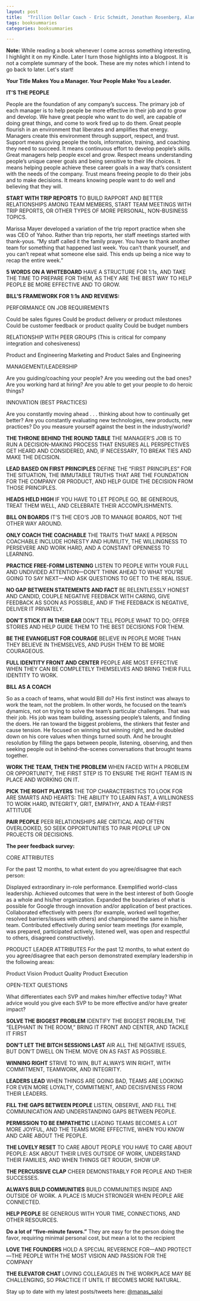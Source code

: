```yaml
---
layout: post
title:  "Trillion Dollar Coach - Eric Schmidt, Jonathan Rosenberg, Alan Eagle"
tags: booksummaries
categories: booksummaries

---
```


**Note:** While reading a book whenever I come across something interesting, I highlight it on my Kindle. Later I turn those highlights into a blogpost. It is not a complete summary of the book. These are my notes which I intend to go back to later. Let's start!

**Your Title Makes You a Manager. Your People Make You a Leader.**

**IT’S THE PEOPLE**

People are the foundation of any company’s success. The primary job of each manager is to help people be more effective in their job and to grow and develop. We have great people who want to do well, are capable of doing great things, and come to work fired up to do them. Great people flourish in an environment that liberates and amplifies that energy. Managers create this environment through support, respect, and trust.
Support means giving people the tools, information, training, and coaching they need to succeed. It means continuous effort to develop people’s skills. Great managers help people excel and grow.
Respect means understanding people’s unique career goals and being sensitive to their life choices. It means helping people achieve these career goals in a way that’s consistent with the needs of the company.
Trust means freeing people to do their jobs and to make decisions. It means knowing people want to do well and believing that they will.

**START WITH TRIP REPORTS**
TO BUILD RAPPORT AND BETTER RELATIONSHIPS AMONG TEAM MEMBERS, START TEAM MEETINGS WITH TRIP REPORTS, OR OTHER TYPES OF MORE PERSONAL, NON-BUSINESS TOPICS.

Marissa Mayer developed a variation of the trip report practice when she was CEO of Yahoo. Rather than trip reports, her staff meetings started with thank-yous. “My staff called it the family prayer. You have to thank another team for something that happened last week. You can’t thank yourself, and you can’t repeat what someone else said. This ends up being a nice way to recap the entire week.”

**5 WORDS ON A WHITEBOARD**
HAVE A STRUCTURE FOR 1:1s, AND TAKE THE TIME TO PREPARE FOR THEM, AS THEY ARE THE BEST WAY TO HELP PEOPLE BE MORE EFFECTIVE AND TO GROW.



**BILL’S FRAMEWORK FOR 1:1s AND REVIEWS:**

PERFORMANCE ON JOB REQUIREMENTS

Could be sales figures
Could be product delivery or product milestones
Could be customer feedback or product quality
Could be budget numbers


RELATIONSHIP WITH PEER GROUPS
(This is critical for company integration and cohesiveness)

Product and Engineering
Marketing and Product
Sales and Engineering


MANAGEMENT/LEADERSHIP

Are you guiding/coaching your people?
Are you weeding out the bad ones?
Are you working hard at hiring?
Are you able to get your people to do heroic things?


INNOVATION (BEST PRACTICES)

Are you constantly moving ahead . . . thinking about how to continually get better?
Are you constantly evaluating new technologies, new products, new practices?
Do you measure yourself against the best in the industry/world?

**THE THRONE BEHIND THE ROUND TABLE**
THE MANAGER’S JOB IS TO RUN A DECISION-MAKING PROCESS THAT ENSURES ALL PERSPECTIVES GET HEARD AND CONSIDERED, AND, IF NECESSARY, TO BREAK TIES AND MAKE THE DECISION.

**LEAD BASED ON FIRST PRINCIPLES**
DEFINE THE “FIRST PRINCIPLES” FOR THE SITUATION, THE IMMUTABLE TRUTHS THAT ARE THE FOUNDATION FOR THE COMPANY OR PRODUCT, AND HELP GUIDE THE DECISION FROM THOSE PRINCIPLES.


**HEADS HELD HIGH**
IF YOU HAVE TO LET PEOPLE GO, BE GENEROUS, TREAT THEM WELL, AND CELEBRATE THEIR ACCOMPLISHMENTS.

**BILL ON BOARDS**
IT’S THE CEO’S JOB TO MANAGE BOARDS, NOT THE OTHER WAY AROUND.

**ONLY COACH THE COACHABLE**
THE TRAITS THAT MAKE A PERSON COACHABLE INCLUDE HONESTY AND HUMILITY, THE WILLINGNESS TO PERSEVERE AND WORK HARD, AND A CONSTANT OPENNESS TO LEARNING.


**PRACTICE FREE-FORM LISTENING**
LISTEN TO PEOPLE WITH YOUR FULL AND UNDIVIDED ATTENTION—DON’T THINK AHEAD TO WHAT YOU’RE GOING TO SAY NEXT—AND ASK QUESTIONS TO GET TO THE REAL ISSUE.

**NO GAP BETWEEN STATEMENTS AND FACT**
BE RELENTLESSLY HONEST AND CANDID, COUPLE NEGATIVE FEEDBACK WITH CARING, GIVE FEEDBACK AS SOON AS POSSIBLE, AND IF THE FEEDBACK IS NEGATIVE, DELIVER IT PRIVATELY.

**DON’T STICK IT IN THEIR EAR**
DON’T TELL PEOPLE WHAT TO DO; OFFER STORIES AND HELP GUIDE THEM TO THE BEST DECISIONS FOR THEM.

**BE THE EVANGELIST FOR COURAGE**
BELIEVE IN PEOPLE MORE THAN THEY BELIEVE IN THEMSELVES, AND PUSH THEM TO BE MORE COURAGEOUS.

**FULL IDENTITY FRONT AND CENTER**
PEOPLE ARE MOST EFFECTIVE WHEN THEY CAN BE COMPLETELY THEMSELVES AND BRING THEIR FULL IDENTITY TO WORK.

**BILL AS A COACH**  

So as a coach of teams, what would Bill do? His first instinct was always to work the team, not the problem. In other words, he focused on the team’s dynamics, not on trying to solve the team’s particular challenges. That was their job. His job was team building, assessing people’s talents, and finding the doers. He ran toward the biggest problems, the stinkers that fester and cause tension. He focused on winning but winning right, and he doubled down on his core values when things turned south. And he brought resolution by filling the gaps between people, listening, observing, and then seeking people out in behind-the-scenes conversations that brought teams together.

**WORK THE TEAM, THEN THE PROBLEM**
WHEN FACED WITH A PROBLEM OR OPPORTUNITY, THE FIRST STEP IS TO ENSURE THE RIGHT TEAM IS IN PLACE AND WORKING ON IT.

**PICK THE RIGHT PLAYERS**
THE TOP CHARACTERISTICS TO LOOK FOR ARE SMARTS AND HEARTS: THE ABILITY TO LEARN FAST, A WILLINGNESS TO WORK HARD, INTEGRITY, GRIT, EMPATHY, AND A TEAM-FIRST ATTITUDE

**PAIR PEOPLE**
PEER RELATIONSHIPS ARE CRITICAL AND OFTEN OVERLOOKED, SO SEEK OPPORTUNITIES TO PAIR PEOPLE UP ON PROJECTS OR DECISIONS.

**The peer feedback survey:**

CORE ATTRIBUTES

For the past 12 months, to what extent do you agree/disagree that each person:

Displayed extraordinary in-role performance.
Exemplified world-class leadership.
Achieved outcomes that were in the best interest of both Google as a whole and his/her organization.
Expanded the boundaries of what is possible for Google through innovation and/or application of best practices.
Collaborated effectively with peers (for example, worked well together, resolved barriers/issues with others) and championed the same in his/her team.
Contributed effectively during senior team meetings (for example, was prepared, participated actively, listened well, was open and respectful to others, disagreed constructively).

PRODUCT LEADER ATTRIBUTES
For the past 12 months, to what extent do you agree/disagree that each person demonstrated exemplary leadership in the following areas:

Product Vision
Product Quality
Product Execution


OPEN-TEXT QUESTIONS

What differentiates each SVP and makes him/her effective today?
What advice would you give each SVP to be more effective and/or have greater impact?

**SOLVE THE BIGGEST PROBLEM**
IDENTIFY THE BIGGEST PROBLEM, THE “ELEPHANT IN THE ROOM,” BRING IT FRONT AND CENTER, AND TACKLE IT FIRST

**DON’T LET THE BITCH SESSIONS LAST**
AIR ALL THE NEGATIVE ISSUES, BUT DON’T DWELL ON THEM. MOVE ON AS FAST AS POSSIBLE.

**WINNING RIGHT**
STRIVE TO WIN, BUT ALWAYS WIN RIGHT, WITH COMMITMENT, TEAMWORK, AND INTEGRITY.

**LEADERS LEAD**
WHEN THINGS ARE GOING BAD, TEAMS ARE LOOKING FOR EVEN MORE LOYALTY, COMMITMENT, AND DECISIVENESS FROM THEIR LEADERS.

**FILL THE GAPS BETWEEN PEOPLE**
LISTEN, OBSERVE, AND FILL THE COMMUNICATION AND UNDERSTANDING GAPS BETWEEN PEOPLE.

**PERMISSION TO BE EMPATHETIC**
LEADING TEAMS BECOMES A LOT MORE JOYFUL, AND THE TEAMS MORE EFFECTIVE, WHEN YOU KNOW AND CARE ABOUT THE PEOPLE.

**THE LOVELY RESET**
TO CARE ABOUT PEOPLE YOU HAVE TO CARE ABOUT PEOPLE: ASK ABOUT THEIR LIVES OUTSIDE OF WORK, UNDERSTAND THEIR FAMILIES, AND WHEN THINGS GET ROUGH, SHOW UP.

**THE PERCUSSIVE CLAP**
CHEER DEMONSTRABLY FOR PEOPLE AND THEIR SUCCESSES.

**ALWAYS BUILD COMMUNITIES**
BUILD COMMUNITIES INSIDE AND OUTSIDE OF WORK. A PLACE IS MUCH STRONGER WHEN PEOPLE ARE CONNECTED.

**HELP PEOPLE**
BE GENEROUS WITH YOUR TIME, CONNECTIONS, AND OTHER RESOURCES.

**Do a lot of “five-minute favors.”** They are easy for the person doing the favor, requiring minimal personal cost, but mean a lot to the recipient

**LOVE THE FOUNDERS**
HOLD A SPECIAL REVERENCE FOR—AND PROTECT—THE PEOPLE WITH THE MOST VISION AND PASSION FOR THE COMPANY

**THE ELEVATOR CHAT**
LOVING COLLEAGUES IN THE WORKPLACE MAY BE CHALLENGING, SO PRACTICE IT UNTIL IT BECOMES MORE NATURAL.


Stay up to date with my latest posts/tweets here: [@manas_saloi](http://twitter.com/manas_saloi)
